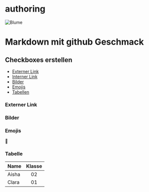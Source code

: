 # authoring
![Blume](octocat.png)

# Markdown mit github Geschmack 
## Checkboxes erstellen
- [Externer Link](htttps://docs.github.com/de)
- [Interner Link](interner-)
- [Bilder](#bilder)
- [Emojis](#emojis)
- [Tabellen](#tabelle)

### Externer Link 

### Bilder

### Emojis
🦁
 ### Tabelle
 | Name | Klasse |
 | :-- | :--: |
 | Aisha | 02 |
 | Clara | 01 |

